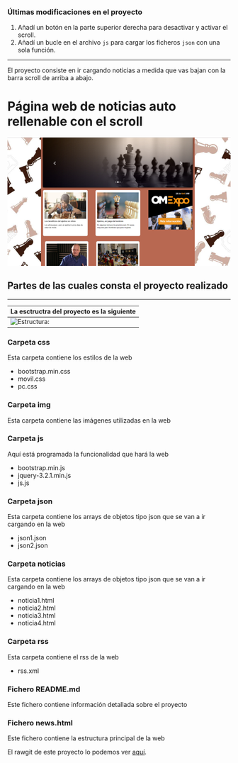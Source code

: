 ### Últimas modificaciones en el proyecto
1. Añadí un botón en la parte superior derecha para desactivar y activar el scroll.
2. Añadí un bucle en el archivo <code>js</code> para cargar los ficheros <code>json</code> con una sola función.
----------------------------------------------------------------------------------------------------------------------------------------
El proyecto consiste en ir cargando noticias a medida que vas bajan con la barra scroll de arriba a abajo.

# Página web de noticias auto rellenable con el scroll
![Aspecto:](https://raw.githubusercontent.com/sergjime/noticias/master/img/web.png) 
## Partes de las cuales consta el proyecto realizado
------------------------------------------------------------------------------
| **La esctructra del proyecto es la siguiente** |
| ---------- |
| ![Estructura:](https://rawgit.com/sergjime/noticias/master/img/estructura.PNG)   |
### Carpeta css
Esta carpeta contiene los estilos de la web
- bootstrap.min.css
- movil.css
- pc.css
### Carpeta img
Esta carpeta contiene las imágenes utilizadas en la web
### Carpeta js
Aquí está programada la funcionalidad que hará la web
- bootstrap.min.js
- jquery-3.2.1.min.js
- js.js
### Carpeta json
Esta carpeta contiene los arrays de objetos tipo json que se van a ir cargando en la web
- json1.json
- json2.json
### Carpeta noticias
Esta carpeta contiene los arrays de objetos tipo json que se van a ir cargando en la web
- noticia1.html
- noticia2.html
- noticia3.html
- noticia4.html
### Carpeta rss
Esta carpeta contiene el rss de la web
- rss.xml
### Fichero README.md
Este fichero contiene información detallada sobre el proyecto
### Fichero news.html
Este fichero contiene la estructura principal de la web

El rawgit de este proyecto lo podemos ver [aquí](https://rawgit.com/sergjime/noticias/master/news.html).
